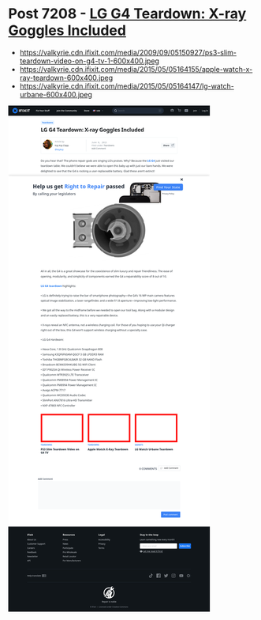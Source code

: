 # Post 7208 - [LG G4 Teardown: X-ray Goggles Included](https://www.ifixit.com/News/7208/lg-g4)

- https://valkyrie.cdn.ifixit.com/media/2009/09/05150927/ps3-slim-teardown-video-on-g4-tv-1-600x400.jpeg
- https://valkyrie.cdn.ifixit.com/media/2015/05/05164155/apple-watch-x-ray-teardown-600x400.jpeg
- https://valkyrie.cdn.ifixit.com/media/2015/05/05164147/lg-watch-urbane-600x400.jpeg

![screencap](screenshots/66d14e30-70c1-4dda-9ef2-056a01dd1a30.png)

